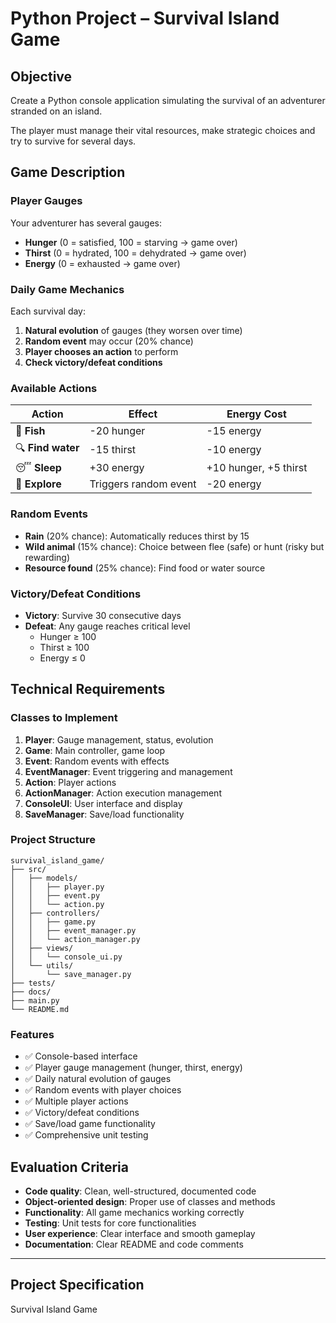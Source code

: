 # Python Project – Survival Island Game

## Objective

Create a Python console application simulating the survival of an adventurer stranded on an island.

The player must manage their vital resources, make strategic choices and try to survive for several days.

## Game Description

### Player Gauges

Your adventurer has several gauges:

- **Hunger** (0 = satisfied, 100 = starving → game over)
- **Thirst** (0 = hydrated, 100 = dehydrated → game over)
- **Energy** (0 = exhausted → game over)

### Daily Game Mechanics

Each survival day:

1. **Natural evolution** of gauges (they worsen over time)
2. **Random event** may occur (20% chance)
3. **Player chooses an action** to perform
4. **Check victory/defeat conditions**

### Available Actions

| Action | Effect | Energy Cost |
|--------|--------|-------------|
| 🎣 **Fish** | -20 hunger | -15 energy |
| 🔍 **Find water** | -15 thirst | -10 energy |
| 😴 **Sleep** | +30 energy | +10 hunger, +5 thirst |
| 🧭 **Explore** | Triggers random event | -20 energy |

### Random Events

- **Rain** (20% chance): Automatically reduces thirst by 15
- **Wild animal** (15% chance): Choice between flee (safe) or hunt (risky but rewarding)
- **Resource found** (25% chance): Find food or water source

### Victory/Defeat Conditions

- **Victory**: Survive 30 consecutive days
- **Defeat**: Any gauge reaches critical level
  - Hunger ≥ 100
  - Thirst ≥ 100  
  - Energy ≤ 0

## Technical Requirements

### Classes to Implement

1. **Player**: Gauge management, status, evolution
2. **Game**: Main controller, game loop
3. **Event**: Random events with effects
4. **EventManager**: Event triggering and management
5. **Action**: Player actions
6. **ActionManager**: Action execution management
7. **ConsoleUI**: User interface and display
8. **SaveManager**: Save/load functionality

### Project Structure

```text
survival_island_game/
├── src/
│   ├── models/
│   │   ├── player.py
│   │   ├── event.py
│   │   └── action.py
│   ├── controllers/
│   │   ├── game.py
│   │   ├── event_manager.py
│   │   └── action_manager.py
│   ├── views/
│   │   └── console_ui.py
│   └── utils/
│       └── save_manager.py
├── tests/
├── docs/
├── main.py
└── README.md
```

### Features

- ✅ Console-based interface
- ✅ Player gauge management (hunger, thirst, energy)
- ✅ Daily natural evolution of gauges
- ✅ Random events with player choices
- ✅ Multiple player actions
- ✅ Victory/defeat conditions
- ✅ Save/load game functionality
- ✅ Comprehensive unit testing

## Evaluation Criteria

- **Code quality**: Clean, well-structured, documented code
- **Object-oriented design**: Proper use of classes and methods
- **Functionality**: All game mechanics working correctly
- **Testing**: Unit tests for core functionalities
- **User experience**: Clear interface and smooth gameplay
- **Documentation**: Clear README and code comments

---

## Project Specification

Survival Island Game
